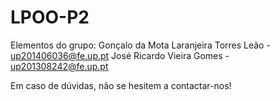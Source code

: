 # LPOO-P2

Elementos do grupo:
Gonçalo da Mota Laranjeira Torres Leão - up201406036@fe.up.pt
José Ricardo Vieira Gomes - up201308242@fe.up.pt

Em caso de dúvidas, não se hesitem a contactar-nos!
